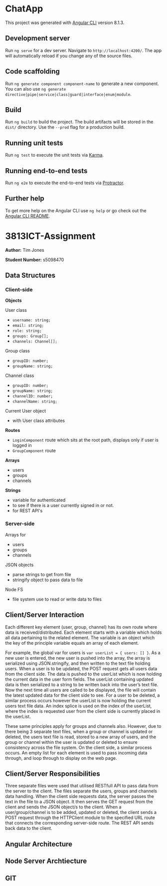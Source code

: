 # ChatApp

This project was generated with [Angular CLI](https://github.com/angular/angular-cli) version 8.1.3.

## Development server

Run `ng serve` for a dev server. Navigate to `http://localhost:4200/`. The app will automatically reload if you change any of the source files.

## Code scaffolding

Run `ng generate component component-name` to generate a new component. You can also use `ng generate directive|pipe|service|class|guard|interface|enum|module`.

## Build

Run `ng build` to build the project. The build artifacts will be stored in the `dist/` directory. Use the `--prod` flag for a production build.

## Running unit tests

Run `ng test` to execute the unit tests via [Karma](https://karma-runner.github.io).

## Running end-to-end tests

Run `ng e2e` to execute the end-to-end tests via [Protractor](http://www.protractortest.org/).

## Further help

To get more help on the Angular CLI use `ng help` or go check out the [Angular CLI README](https://github.com/angular/angular-cli/blob/master/README.md).

# 3813ICT-Assignment

**Author:** Tim Jones

**Student Number:** s5098470

## Data Structures

### Client-side
**Objects**

User class
* `username: string;`
* `email: string;`
* `role: string;`
* `groups: Group[];`
* `channels: Channel[];`

Group class
* `groupID: number;`
* `groupName: string;`

Channel class
* `groupID: number;`
* `groupName: string;`
* `channelID: number;`
* `channelName: string;`

Current User object
* with User class attributes

**Routes**
* `LoginComponent` route which sits at the root path, displays only if user is logged in
* `GroupComponent` route 

**Arrays**
* users
* groups
* channels

**Strings** 
* variable for authenticated
* to see if there is a user currently signed in or not. 
* for REST API's

### Server-side
Arrays for 
* users
* groups
* channels

JSON objects
* parse strings to get from file
* stringify object to pass data to file

Node FS
* file system use to read or write data to files


## Client/Server Interaction

Each different key element (user, group, channel) has its own route where data is received/distributed. Each element starts with a variable which holds all data pertaining to the related element. The variable is an object which the key of the principle variable equals an array of each element. 

For example, the global var for users is `var userList = { users: [] }`. As a new user is entered, the new user is pushed into the array, the array is serialized using JSON.stringify, and then written to the text file holding users. When a user is to be updated, the POST request gets all users data from the client side. The data is pushed to the userList which is now holding the current data in the user form fields. The userList containing updated data is then serialized to a string to be written back into the user’s text file. Now the next time all users are called to be displayed, the file will contain the latest updated data for the client side to see. For a user to be deleted, a similar process occurs however the userList is now holding the current users text file data. An index splice is used on the index of the userList, where the index is requested user from the client side is currently placed in the userList. 

These same principles apply for groups and channels also. However, due to there being 3 separate text files, when a group or channel is updated or deleted, the users text file is read, stored to a new array of users, and the group or channel within the user is updated or deleted to ensure consistency across the file system.
On the client side, a similar process occurs. An empty list for each element is used to pass incoming data through, and loop through to display on the web page.

## Client/Server Responsibilities

Three separate files were used that utilised RESTfull API to pass data from the server to the client. The files separate the users, groups and channels data handling. When the client side requests data, the server passes the text in the file to a JSON object. It then serves the GET request from the client and sends the JSON object/s to the client. When a user/group/channel is to be added, updated or deleted, the client sends a POST request through the HTTPClient module to the specified URL route that connects the corresponding server-side route. The REST API sends back data to the client.

## Angular Architecture


## Node Server Archtiecture


## GIT

